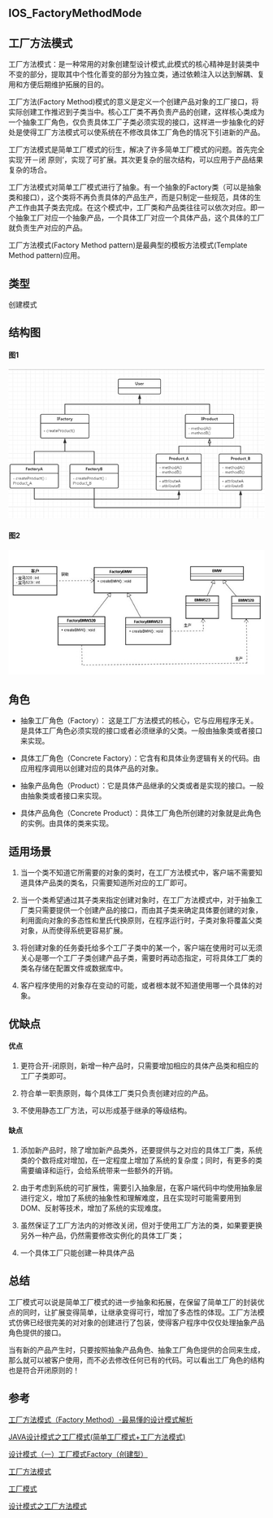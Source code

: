 ## IOS_FactoryMethodMode

## 工厂方法模式

工厂方法模式：是一种常用的对象创建型设计模式,此模式的核心精神是封装类中不变的部分，提取其中个性化善变的部分为独立类，通过依赖注入以达到解耦、复用和方便后期维护拓展的目的。

工厂方法(Factory Method)模式的意义是定义一个创建产品对象的工厂接口，将实际创建工作推迟到子类当中。核心工厂类不再负责产品的创建，这样核心类成为一个抽象工厂角色，仅负责具体工厂子类必须实现的接口，这样进一步抽象化的好处是使得工厂方法模式可以使系统在不修改具体工厂角色的情况下引进新的产品。

工厂方法模式是简单工厂模式的衍生，解决了许多简单工厂模式的问题。首先完全实现‘开－闭 原则’，实现了可扩展。其次更复杂的层次结构，可以应用于产品结果复杂的场合。

工厂方法模式对简单工厂模式进行了抽象。有一个抽象的Factory类（可以是抽象类和接口），这个类将不再负责具体的产品生产，而是只制定一些规范，具体的生产工作由其子类去完成。在这个模式中，工厂类和产品类往往可以依次对应。即一个抽象工厂对应一个抽象产品，一个具体工厂对应一个具体产品，这个具体的工厂就负责生产对应的产品。

工厂方法模式(Factory Method pattern)是最典型的模板方法模式(Template Method pattern)应用。

## 类型

创建模式

## 结构图

#### 图1

![工厂方法模式](./Resource/factoryMethod1.png)

#### 图2

![工厂方法模式](./Resource/factoryMethod2.png)

## 角色

* 抽象工厂角色（Factory）： 这是工厂方法模式的核心，它与应用程序无关。是具体工厂角色必须实现的接口或者必须继承的父类。一般由抽象类或者接口来实现。 

* 具体工厂角色（Concrete Factory）：它含有和具体业务逻辑有关的代码。由应用程序调用以创建对应的具体产品的对象。 

* 抽象产品角色（Product）：它是具体产品继承的父类或者是实现的接口。一般由抽象类或者接口来实现。 

* 具体产品角色（Concrete Product）：具体工厂角色所创建的对象就是此角色的实例。由具体的类来实现。

## 适用场景

1. 当一个类不知道它所需要的对象的类时，在工厂方法模式中，客户端不需要知道具体产品类的类名，只需要知道所对应的工厂即可。

2. 当一个类希望通过其子类来指定创建对象时，在工厂方法模式中，对于抽象工厂类只需要提供一个创建产品的接口，而由其子类来确定具体要创建的对象，利用面向对象的多态性和里氏代换原则，在程序运行时，子类对象将覆盖父类对象，从而使得系统更容易扩展。

3. 将创建对象的任务委托给多个工厂子类中的某一个，客户端在使用时可以无须关心是哪一个工厂子类创建产品子类，需要时再动态指定，可将具体工厂类的类名存储在配置文件或数据库中。

4. 客户程序使用的对象存在变动的可能，或者根本就不知道使用哪一个具体的对象。

## 优缺点

#### 优点

1. 更符合开-闭原则，新增一种产品时，只需要增加相应的具体产品类和相应的工厂子类即可。

2. 符合单一职责原则，每个具体工厂类只负责创建对应的产品。

3. 不使用静态工厂方法，可以形成基于继承的等级结构。

#### 缺点

1. 添加新产品时，除了增加新产品类外，还要提供与之对应的具体工厂类，系统类的个数将成对增加，在一定程度上增加了系统的复杂度；同时，有更多的类需要编译和运行，会给系统带来一些额外的开销。

2. 由于考虑到系统的可扩展性，需要引入抽象层，在客户端代码中均使用抽象层进行定义，增加了系统的抽象性和理解难度，且在实现时可能需要用到DOM、反射等技术，增加了系统的实现难度。

3. 虽然保证了工厂方法内的对修改关闭，但对于使用工厂方法的类，如果要更换另外一种产品，仍然需要修改实例化的具体工厂类；

4. 一个具体工厂只能创建一种具体产品

## 总结

工厂模式可以说是简单工厂模式的进一步抽象和拓展，在保留了简单工厂的封装优点的同时，让扩展变得简单，让继承变得可行，增加了多态性的体现。工厂方法模式仿佛已经很完美的对对象的创建进行了包装，使得客户程序中仅仅处理抽象产品角色提供的接口。

当有新的产品产生时，只要按照抽象产品角色、抽象工厂角色提供的合同来生成，那么就可以被客户使用，而不必去修改任何已有的代码。可以看出工厂角色的结构也是符合开闭原则的！

## 参考

[工厂方法模式（Factory Method）-最易懂的设计模式解析](https://blog.csdn.net/carson_ho/article/details/52343584)

[JAVA设计模式之工厂模式(简单工厂模式+工厂方法模式)](https://blog.csdn.net/jason0539/article/details/23020989)

[设计模式（一）工厂模式Factory（创建型）](https://blog.csdn.net/hguisu/article/details/7505909)

[工厂方法模式](https://baike.baidu.com/item/%E5%B7%A5%E5%8E%82%E6%96%B9%E6%B3%95%E6%A8%A1%E5%BC%8F/2361103?fr=aladdin)

[工厂模式](https://baike.baidu.com/item/%E5%B7%A5%E5%8E%82%E6%A8%A1%E5%BC%8F/9852061?fr=aladdin)

[设计模式之工厂方法模式](https://www.cnblogs.com/chenxkang/p/6689631.html)
